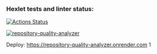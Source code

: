 ### Hexlet tests and linter status:
[![Actions Status](https://github.com/EskovDMTA/rails-project-66/actions/workflows/hexlet-check.yml/badge.svg)](https://github.com/EskovDMTA/rails-project-66/actions)

[![repository-quality-analyzer](https://github.com/EskovDMTA/rails-project-66/actions/workflows/custom-build.yml/badge.svg)](https://github.com/EskovDMTA/rails-project-66/actions/workflows/custom-build.yml)

Deploy: https://repository-quality-analyzer.onrender.com
1
